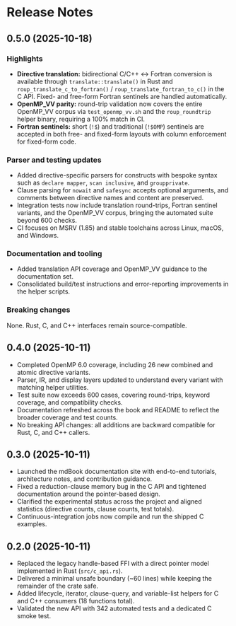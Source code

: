 # Release Notes

## 0.5.0 (2025-10-18)

### Highlights

- **Directive translation:** bidirectional C/C++ ↔ Fortran conversion is available through `translate::translate()` in Rust and
  `roup_translate_c_to_fortran()` / `roup_translate_fortran_to_c()` in the C API. Fixed- and free-form Fortran sentinels are
  handled automatically.
- **OpenMP_VV parity:** round-trip validation now covers the entire OpenMP_VV corpus via `test_openmp_vv.sh` and the
  `roup_roundtrip` helper binary, requiring a 100% match in CI.
- **Fortran sentinels:** short (`!$`) and traditional (`!$OMP`) sentinels are accepted in both free- and fixed-form layouts with
  column enforcement for fixed-form code.

### Parser and testing updates

- Added directive-specific parsers for constructs with bespoke syntax such as `declare mapper`, `scan inclusive`, and
  `groupprivate`.
- Clause parsing for `nowait` and `safesync` accepts optional arguments, and comments between directive names and content are
  preserved.
- Integration tests now include translation round-trips, Fortran sentinel variants, and the OpenMP_VV corpus, bringing the
  automated suite beyond 600 checks.
- CI focuses on MSRV (1.85) and stable toolchains across Linux, macOS, and Windows.

### Documentation and tooling

- Added translation API coverage and OpenMP_VV guidance to the documentation set.
- Consolidated build/test instructions and error-reporting improvements in the helper scripts.

### Breaking changes

None. Rust, C, and C++ interfaces remain source-compatible.

## 0.4.0 (2025-10-11)

- Completed OpenMP 6.0 coverage, including 26 new combined and atomic directive variants.
- Parser, IR, and display layers updated to understand every variant with matching helper utilities.
- Test suite now exceeds 600 cases, covering round-trips, keyword coverage, and compatibility checks.
- Documentation refreshed across the book and README to reflect the broader coverage and test counts.
- No breaking API changes: all additions are backward compatible for Rust, C, and C++ callers.

## 0.3.0 (2025-10-11)

- Launched the mdBook documentation site with end-to-end tutorials, architecture notes, and contribution guidance.
- Fixed a reduction-clause memory bug in the C API and tightened documentation around the pointer-based design.
- Clarified the experimental status across the project and aligned statistics (directive counts, clause counts, test totals).
- Continuous-integration jobs now compile and run the shipped C examples.

## 0.2.0 (2025-10-11)

- Replaced the legacy handle-based FFI with a direct pointer model implemented in Rust (`src/c_api.rs`).
- Delivered a minimal unsafe boundary (~60 lines) while keeping the remainder of the crate safe.
- Added lifecycle, iterator, clause-query, and variable-list helpers for C and C++ consumers (18 functions total).
- Validated the new API with 342 automated tests and a dedicated C smoke test.
